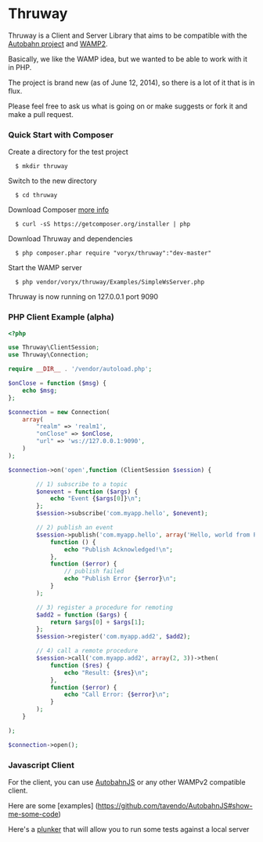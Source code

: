 Thruway
===========

Thruway is a Client and Server Library that aims to be compatible with the [Autobahn project](http://autobahn.ws/) 
and [WAMP2](http://wamp.ws/).

Basically, we like the WAMP idea, but we wanted to be able to work with it in PHP.

The project is brand new (as of June 12, 2014), so there is a lot of it that is in flux.

Please feel free to ask us what is going on or make suggests or fork it and make a pull request.


### Quick Start with Composer

Create a directory for the test project

      $ mkdir thruway

Switch to the new directory

      $ cd thruway

Download Composer [more info](https://getcomposer.org/doc/00-intro.md#downloading-the-composer-executable)

      $ curl -sS https://getcomposer.org/installer | php

Download Thruway and dependencies

      $ php composer.phar require "voryx/thruway":"dev-master"

Start the WAMP server

      $ php vendor/voryx/thruway/Examples/SimpleWsServer.php
    
Thruway is now running on 127.0.0.1 port 9090 

### PHP Client Example (alpha)

```php
<?php

use Thruway\ClientSession;
use Thruway\Connection;

require __DIR__ . '/vendor/autoload.php';

$onClose = function ($msg) {
    echo $msg;
};

$connection = new Connection(
    array(
        "realm" => 'realm1',
        "onClose" => $onClose,
        "url" => 'ws://127.0.0.1:9090',
    )
);

$connection->on('open',function (ClientSession $session) {

        // 1) subscribe to a topic
        $onevent = function ($args) {
            echo "Event {$args[0]}\n";
        };
        $session->subscribe('com.myapp.hello', $onevent);

        // 2) publish an event
        $session->publish('com.myapp.hello', array('Hello, world from PHP!!!'), [], ["acknowledge" => true])->then(
            function () {
                echo "Publish Acknowledged!\n";
            },
            function ($error) {
                // publish failed
                echo "Publish Error {$error}\n";
            }
        );

        // 3) register a procedure for remoting
        $add2 = function ($args) {
            return $args[0] + $args[1];
        };
        $session->register('com.myapp.add2', $add2);

        // 4) call a remote procedure
        $session->call('com.myapp.add2', array(2, 3))->then(
            function ($res) {
                echo "Result: {$res}\n";
            },
            function ($error) {
                echo "Call Error: {$error}\n";
            }
        );
    }

);

$connection->open();
```

### Javascript Client

For the client, you can use [AutobahnJS](https://github.com/tavendo/AutobahnJS) or any other WAMPv2 compatible client.

Here are some [examples] (https://github.com/tavendo/AutobahnJS#show-me-some-code)

Here's a [plunker](http://plnkr.co/edit/8vcBDUzIhp48JtuTGIaj?p=info) that will allow you to run some tests against a local server 


